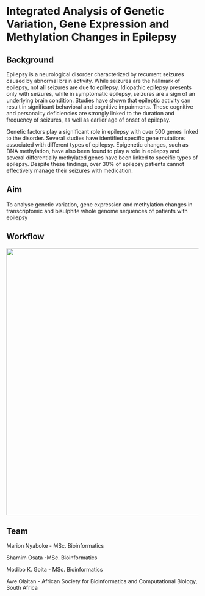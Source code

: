# Integrated Analysis of Genetic Variation, Gene Expression and Methylation Changes in Epilepsy

## Background
Epilepsy is a neurological disorder characterized by recurrent seizures caused by abnormal brain activity. While seizures are the hallmark of epilepsy, not all seizures are due to epilepsy. Idiopathic epilepsy presents only with seizures, while in symptomatic epilepsy, seizures are a sign of an underlying brain condition. Studies have shown that epileptic activity can result in significant behavioral and cognitive impairments. These cognitive and personality deficiencies are strongly linked to the duration and frequency of seizures, as well as earlier age of onset of epilepsy.

Genetic factors play a significant role in epilepsy with over 500 genes linked to the disorder. Several studies have identified specific gene mutations associated with different types of epilepsy. Epigenetic changes, such as DNA methylation, have also been found to play a role in epilepsy and several differentially methylated genes have been linked to specific types of epilepsy. Despite these findings, over 30% of epilepsy patients cannot effectively manage their seizures with medication.

## Aim
To analyse genetic variation, gene expression and methylation changes in transcriptomic and bisulphite whole genome sequences of patients with epilepsy

## Workflow

<p align="center">
<img src="https://github.com/omicscodeathon/epilepsy_var/assets/116915872/ecddfc91-f221-4d84-b326-20099d33ae29" width="800" height="700">
</p>

## Team

Marion Nyaboke - MSc. Bioinformatics

Shamim Osata -MSc. Bioinformatics

Modibo K. Goita - MSc. Bioinformatics

Awe Olaitan - African Society for Bioinformatics and Computational Biology, South Africa
